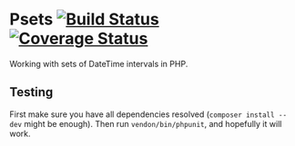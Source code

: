 # Psets [![Build Status](https://travis-ci.org/eduardo-matos/Psets.png?branch=master)](https://travis-ci.org/eduardo-matos/Psets) [![Coverage Status](https://coveralls.io/repos/eduardo-matos/Psets/badge.png?branch=master)](https://coveralls.io/r/eduardo-matos/Psets?branch=master)
Working with sets of DateTime intervals in PHP.

## Testing
First make sure you have all dependencies resolved (`composer install --dev` might be enough). Then run `vendon/bin/phpunit`, and hopefully it will work.
